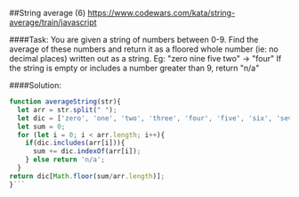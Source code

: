 

##String average (6)
https://www.codewars.com/kata/string-average/train/javascript

####Task:
You are given a string of numbers between 0-9. Find the average of these numbers and return it as a floored whole number (ie: no decimal places) written out as a string. Eg:
"zero nine five two" -> "four"
If the string is empty or includes a number greater than 9, return "n/a"

####Solution:
```javascript
function averageString(str){
  let arr = str.split(" ");
  let dic = ['zero', 'one', 'two', 'three', 'four', 'five', 'six', 'seven', 'eight', 'nine'];
  let sum = 0;
  for (let i = 0; i < arr.length; i++){
    if(dic.includes(arr[i])){
      sum += dic.indexOf(arr[i]);
    } else return 'n/a';
  } 
return dic[Math.floor(sum/arr.length)];
}```